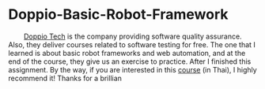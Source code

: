 # Doppio-Basic-Robot-Framework
        [Doppio Tech](https://www.doppiotech.com) is the company providing software quality assurance. Also, they deliver courses related to software testing for free. The one that I learned is about basic robot frameworks and web automation, and at the end of the course, they give us an exercise to practice. After I finished this assignment. By the way, if you are interested in this [course](https://www.youtube.com/watch?v=36g1al0qmdY&list=PL8a6U8OAfOwgA0wbqbtBJbY0nfczuwu4C&pp=iAQB) (in Thai), I highly recommend it! Thanks for a brillian
